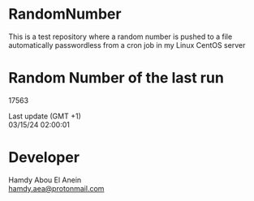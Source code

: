 # RandomNumber    
This is a test repository where a random number is pushed to a file automatically passwordless from a cron job in my Linux CentOS server    
# Random Number of the last run   
17563
      
Last update (GMT +1)    
03/15/24 02:00:01
# Developer    
Hamdy Abou El Anein   
hamdy.aea@protonmail.com
